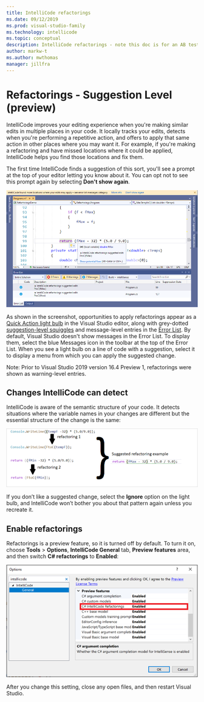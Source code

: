 ```yaml
---
title: IntelliCode refactorings
ms.date: 09/12/2019
ms.prod: visual-studio-family
ms.technology: intellicode
ms.topic: conceptual
description: IntelliCode refactorings - note this doc is for an AB test and is not in TOC
author: markw-t
ms.author: mwthomas
manager: jillfra
---
```

# Refactorings - Suggestion Level (preview)
IntelliCode improves your editing experience when you're making similar edits in multiple places in your code. It locally tracks your edits, detects when you're performing a repetitive action, and offers to apply that same action in other places where you may want it. For example, if you're making a refactoring and have missed locations where it could be applied, IntelliCode helps you find those locations and fix them.

The first time IntelliCode finds a suggestion of this sort, you'll see a prompt at the top of your editor letting you know about it. You can opt not to see this prompt again by selecting **Don't show again**.

![Refactorings illustration](../media/intellicode-refactorings-message-level-xp.png)

As shown in the screenshot, opportunities to apply refactorings appear as a [Quick Action light bulb](/visualstudio/ide/quick-actions) in the Visual Studio editor, along with grey-dotted [suggestion-level squiggles](/visualstudio/get-started/csharp/visual-studio-ide#popular-productivity-features) and message-level entries in the [Error List](/visualstudio/ide/reference/error-list-window). By default, Visual Studio doesn't show messages in the Error List. To display them, select the blue Messages icon in the toolbar at the top of the Error List. When you see a light bulb on a line of code with a suggestion, select it to display a menu from which you can apply the suggested change.

Note: Prior to Visual Studio 2019 version 16.4 Preview 1, refactorings were shown as warning-level entries. 

## Changes IntelliCode can detect
IntelliCode is aware of the semantic structure of your code. It detects situations where the variable names in your changes are different but the essential structure of the change is the same:

![Illustration of refactorings showing how repeated edits lead to finding other refactorings](../media/refactorings-illustrated.png)

If you don’t like a suggested change, select the **Ignore** option on the light bulb, and IntelliCode won’t bother you about that pattern again unless you recreate it. 

## Enable refactorings
Refactorings is a preview feature, so it is turned off by default. 
To turn it on, choose **Tools** > **Options**, **IntelliCode General** tab, **Preview features** area, and then switch **C# refactorings** to **Enabled**:

![Tools-Options showing the IntelliCode General tab with refactorings turned on](../media/refactorings-toolsoptions.png)

After you change this setting, close any open files, and then restart Visual Studio.

